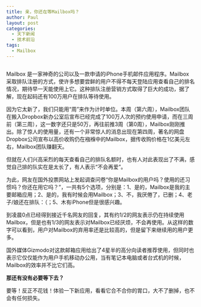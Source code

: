 ```yaml
---
title: 亲，你还在等Mailbox吗？
author: Paul
layout: post
categories:
  - 天下新闻
  - 技术前沿
tags:
  - Mailbox
---
```


<img style="display: block; margin-left: auto; margin-right: auto;" src="http://s3.chztv.com/blog/2013-0103/mailbox-watting.png" alt="" />

Mailbox 是一家神奇的公司以及一款申请的iPhone手机邮件应用程序。Mailbox 采取排队注册的方式，使许多想要尝鲜的用户不得不每天登陆应用查看自己的排名情况，期待早一天能使用上它。这种排队注册营销方式取得了巨大的成功，据了解，现在起码还有100万用户在排队等待使用。

因为它太新了，我们只能用&ldquo;周&rdquo;来作为计时单位。本周（第六周），Mailbox团队在搬入Dropbox新办公室后宣布已经完成了100万人次的预约使用申请，而在三周前（第三周），这一数字还只是50万，再往前推3周（第0周），Mailbox刚刚推出。除了惊人的使用量，还有一个非常惊人的消息出现在第四周，著名的网盘Dropbox公司宣布以高价收购仍在襁褓中的Mailbox，据传收购价格在1亿美元左右，Mailbox团队赚翻天。

但就在人们兴高采烈的每天查看自己的排队名额时，也有人对此表现出了不满，感觉自己排的队实在是太长了，有人表示&ldquo;不会再爱&rdquo;。

为此，网友在国外投票网站上发起调查问卷&ldquo;你是Mailbox的用户吗？使用的还习惯吗？你还在用它吗？&rdquo;，一共有5个选项，分别是：1、是的，Mailbox是我的主要邮箱应用；2、是的，我有时候会用Mailbox；3、不，我厌倦了，已删；4、老子/娘还在排队：（；5、木有iPhone但是很感兴趣。

到凌晨0点已经得到接近千名网友的回复，其有约1/2的网友表示仍在持续使用Mailbox，但是也有1/3的网友表示对Mailbox已经厌烦，不会再使用。从这样的数字可以看到，用户对Mailbox的弃用率还是比较高的，但是留下来继续用的用户更多。

国外媒体Gizmodo对这款邮箱应用给出了4星半的高分向读者推荐使用，但同时也表示它仅仅能作为用户手机移动办公用，当有笔记本电脑或者台式机的时候，Mailbox的效率并不比它们高。

**那还有没有必要等下去？**

要等！反正不花钱！体验一下新应用，看看它合不合你的胃口，大不了删掉，也不会有任何损失。